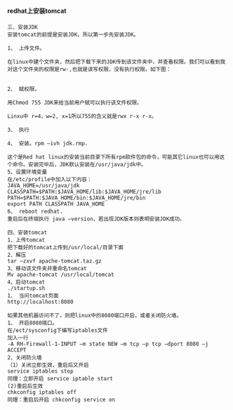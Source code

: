 #### redhat上安装tomcat

    三、安装JDK 
    安装tomcat的前提是安装JDK，所以第一步先安装JDK。 

    1、 上传文件。 

    在linux中建个文件夹，然后把下载下来的JDK传到该文件夹中，并查看权限。我们可以看到我对这个文件夹的权限是rw-,也就是读写权限，没有执行权限。如下图： 


    2、 赋权限。 

    用Chmod 755 JDK来给当前用户赋可以执行该文件权限。 

    Linxu中 r=4，w=2, x=1所以755的含义就是rwx r-x r-x。 

    3、 执行 

    4、 安装。rpm –ivh jdk.rmp. 

    这个是Red hat linux的安装当前目录下所有rpm软件包的命令，可能其它linux也可以用这个命令。安装完毕后，JDK默认安装在/usr/java/jdk中。 
    5、设置环境变量 
    在/etc/profile中加入以下内容： 
    JAVA_HOME=/usr/java/jdk 
    CLASSPATH=$PATH:$JAVA_HOME/lib:$JAVA_HOME/jre/lib 
    PATH=$PATH:$JAVA_HOME/bin:$JAVA_HOME/jre/bin 
    export PATH CLASSPATH JAVA_HOME 
    6、 reboot redhat. 
    重启后在终端执行 java –version，若出现JDK版本则表明安装JDK成功。 

    四、安装tomcat 
    1、上传tomcat 
    把下载好的tomcat上传到/usr/local/目录下面 
    2、解压 
    tar –zxvf apache-tomcat.taz.gz 
    3、移动该文件夹并重命名tomcat 
    Mv apache-tomcat /usr/local/tomcat 
    4、启动tomcat 
    ./startup.sh 
    1、 当问tomcat页面 
    http://localhost:8080 

    如果其他机器访问不了，则把linux中的8080端口开启，或者关闭防火墙。 
    1、 开启8080端口。 
    在/ect/sysconfig下编写iptables文件 
    加入一行 
    -A RH-Firewall-1-INPUT –m state NEW –m tcp –p tcp –dport 8080 –j ACCEPT 
    2、关闭防火墙 
    （1）关闭立即生效，重启后又开启 
    service iptables stop 
    同理：立即开启 service iptable start 
    (2)重启后生效 
    chkconfig iptables off 
    同理：重启后开启 chkconfig service on